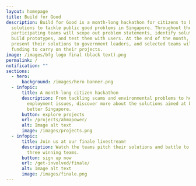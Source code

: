 ```yaml
---
layout: homepage
title: Build for Good
description: Build for Good is a month-long hackathon for citizens to build
  solutions to tackle public good problems in Singapore. Throughout the month,
  participating teams will scope out problem statements, identify solutions,
  build prototypes, and test them with users. At the end of the month, they will
  present their solutions to government leaders, and selected teams will receive
  funding to carry on their projects.
image: /images/bfg logo final (black text).png
permalink: /
notification: ""
sections:
  - hero:
      background: /images/hero banner.png
  - infopic:
      title: A month-long citizen hackathon
      description: From tackling scams and environmental problems to healthcare and
        employment issues, discover more about the solutions aimed at building a
        better Singapore.
      button: explore projects
      url: /projects/ahmapower/
      alt: Image alt text
      image: /images/projects.png
  - infopic:
      title: Join us at our finale livestream!
      description: Watch the teams pitch their solutions and battle to become the top
        three winning teams.
      button: sign up now
      url: /get-involved/finale/
      alt: Image alt text
      image: /images/finale.png
---
```

